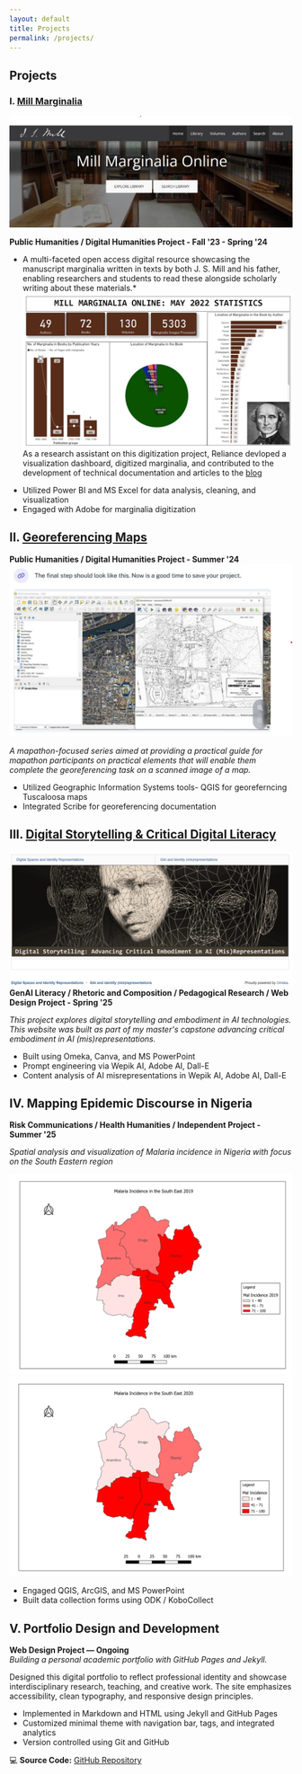 ```yaml
---
layout: default
title: Projects
permalink: /projects/
---
```


## Projects

### I. [Mill Marginalia](https://millmarginalia.org/)

![mill-marginalia](../assets/mill-marginalia.jpg)

**Public Humanities / Digital Humanities Project - Fall '23 - Spring '24**
* A multi-faceted open access digital resource showcasing the manuscript marginalia written in texts by both J. S. Mill and his father, enabling researchers and students to read these alongside scholarly writing about these materials.*
![mill-marginalia-viz](../assets/mm-viz.jpg)
As a research assistant on this digitization project, Reliance devloped a visualization dashboard, digitized marginalia, and contributed to the development of technical documentation and articles to the [blog](https://blog.millmarginalia.org/)
  
- Utilized Power BI and MS Excel for data analysis, cleaning, and visualization
- Engaged with Adobe for marginalia digitization

## II. [Georeferencing Maps](https://adhc.lib.ua.edu/mapathon-day-02-georeferencing-maps-in-qgis/)
**Public Humanities / Digital Humanities Project - Summer '24**
![georeferencing-image](../assets/georeferencing.jpg)

*A mapathon-focused series aimed at providing a practical guide for mapathon participants on practical elements that will enable them complete the georeferencing task on a scanned image of a map.*

- Utilized Geographic Information Systems tools- QGIS for georeferncing Tuscaloosa maps
- Integrated Scribe for georeferencing documentation


## III. [Digital Storytelling & Critical Digital Literacy](https://criticaldigitalliteracies.omeka.net/)

![cdl.omeka-image](../assets/cdl.omeka.png)
**GenAI Literacy / Rhetoric and Composition / Pedagogical Research / Web Design Project - Spring '25**

*This project explores digital storytelling and embodiment in AI technologies. This website was built as part of my master's capstone advancing critical embodiment in AI (mis)representations.*

- Built using Omeka, Canva, and MS PowerPoint 
- Prompt engineering via Wepik AI, Adobe AI, Dall-E
- Content analysis of AI misrepresentations in Wepik AI, Adobe AI, Dall-E

## IV. Mapping Epidemic Discourse in Nigeria

**Risk Communications / Health Humanities / Independent Project - Summer '25**

*Spatial analysis and visualization of Malaria incidence in Nigeria with focus on the South Eastern region*

![cdl.omeka-image](../assets/malaria-analysis_SE%202019.png)
![cdl.omeka-image](../assets/malaria-analysis_SE_2020.png)

- Engaged QGIS, ArcGIS, and MS PowerPoint 
- Built data collection forms using ODK / KoboCollect

## V. Portfolio Design and Development  
**Web Design Project — Ongoing**  
*Building a personal academic portfolio with GitHub Pages and Jekyll.*

Designed this digital portfolio to reflect professional identity and showcase interdisciplinary research, teaching, and creative work. The site emphasizes accessibility, clean typography, and responsive design principles.

- Implemented in Markdown and HTML using Jekyll and GitHub Pages  
- Customized minimal theme with navigation bar, tags, and integrated analytics  
- Version controlled using Git and GitHub  

💻 **Source Code:** [GitHub Repository](https://relianceenwerem.github.io/my-portfolio/)